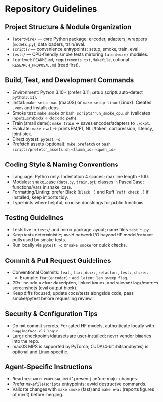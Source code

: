 # Repository Guidelines

## Project Structure & Module Organization
- `latentwire/` — core Python package: encoder, adapters, wrappers (`models.py`), data loaders, train/eval.
- `scripts/` — convenience entrypoints: setup, smoke, train, eval.
- `tests/` — CPU‑friendly smoke tests mirroring `latentwire/` modules.
- Top‑level: `README.md`, `requirements.txt`, `Makefile`, optional `RESEARCH_PROPOSAL.md` (read first).

## Build, Test, and Development Commands
- Environment: Python 3.10+ (prefer 3.11; setup scripts auto-detect `python3.11`).
- Install: `make setup-mac` (macOS) or `make setup-linux` (Linux). Creates `.venv` and installs deps.
- Smoke test: `make smoke` or `bash scripts/run_smoke_cpu.sh` (validates inputs_embeds → decode path).
- Train (small demo): `make train` → saves encoder/adapters to `./ckpt`.
- Evaluate: `make eval` → prints EM/F1, NLL/token, compression, latency, joint‑pick.
- Direct pytest: `pytest -q`.
- Prefetch assets (optional): `make prefetch` or `bash scripts/prefetch_assets.sh <llama_id> <qwen_id>`.

## Coding Style & Naming Conventions
- Language: Python only. Indentation 4 spaces; max line length ~100.
- Modules: snake_case (`data.py`, `train.py`); classes in PascalCase; functions/vars in snake_case.
- Formatting/Linting: prefer Black (`black .`) and Ruff (`ruff check .`) if installed; keep imports tidy.
- Type hints where helpful; concise docstrings for public functions.

## Testing Guidelines
- Tests live in `tests/` and mirror package layout; name files `test_*.py`.
- Keep tests deterministic; avoid network I/O beyond HF model/dataset pulls used by smoke tests.
- Run locally via `pytest -q` or `make smoke` for quick checks.

## Commit & Pull Request Guidelines
- Conventional Commits: `feat:`, `fix:`, `docs:`, `refactor:`, `test:`, `chore:`.
  - Example: `feat(encoder): add latent_len sweep flag`.
- PRs: include a clear description, linked issues, and relevant logs/metrics screenshots (eval output block).
- Keep diffs focused; update docs/tests alongside code; pass smoke/pytest before requesting review.

## Security & Configuration Tips
- Do not commit secrets. For gated HF models, authenticate locally with `huggingface-cli login`.
- Large checkpoints/datasets are user‑installed; never vendor binaries into the repo.
- macOS MPS is supported by PyTorch; CUDA/4‑bit (bitsandbytes) is optional and Linux‑specific.

## Agent‑Specific Instructions
- Read `RESEARCH_PROPOSAL.md` (if present) before major changes.
- Prefer `Makefile`/`scripts` entrypoints; avoid destructive commands.
- Validate changes with `make smoke` (fast) and `make eval` (reports figures of merit) before merging.

